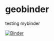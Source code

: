 # geobinder
testing mybinder

[![Binder](http://mybinder.org/badge.svg)](http://mybinder.org:/repo/dlab-geo/geobinder)
